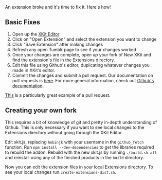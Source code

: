 An extension broke and it's time to fix it. Here's how!

## Basic Fixes
1. Open up the [XKit Editor](https://tumblr.com/xkit_editor)
2. Click on "Open Extension" and select the extension you want to change
3. Click "Save Extension" after making changes
4. Refresh any open Tumblr page to see if your changes worked
5. Once your changes are complete, open up your fork of New XKit and find the extension's file in the Extensions directory.
6. Edit this file using Github's editor, duplicating whatever changes you made in XKit's editor.
7. Commit the changes and submit a pull request. Our documentation on pull requests is [here](https://github.com/new-xkit/XKit/wiki/Pull-Requests). For more general information, check out
[Github's documentation](https://help.github.com/articles/using-pull-requests/).

[This](https://github.com/new-xkit/XKit/pull/18) is a particularly great example of a pull request.

## Creating your own fork
This requires a bit of knowledge of git and pretty in-depth understanding of Github. This is only necessary if you 
want to see local changes to the Extensions directory without going through the XKit Editor.

Edit xkit.js, replacing `hobinjk` with your username in the `github_fetch` function. Run `npm install --dev-dependencies` to get the libraries required to rebuild the addon. Rebuild with the new xkit.js by running `./build.sh all` and reinstall using any of the finished products in the `build` directory.

Now you can edit the extension files in your local Extensions directory. To see your local changes run `create-extensions-dist.sh`.